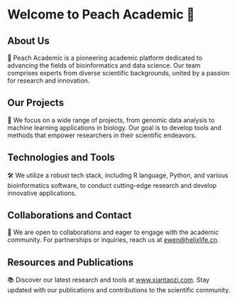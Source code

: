 # Welcome to Peach Academic 🌿

## About Us
🔬 Peach Academic is a pioneering academic platform dedicated to advancing the fields of bioinformatics and data science. Our team comprises experts from diverse scientific backgrounds, united by a passion for research and innovation.

## Our Projects
🧬 We focus on a wide range of projects, from genomic data analysis to machine learning applications in biology. Our goal is to develop tools and methods that empower researchers in their scientific endeavors.

## Technologies and Tools
🛠️ We utilize a robust tech stack, including R language, Python, and various bioinformatics software, to conduct cutting-edge research and develop innovative applications.

## Collaborations and Contact
🤝 We are open to collaborations and eager to engage with the academic community. For partnerships or inquiries, reach us at ewen@helixlife.cn.

## Resources and Publications
📚 Discover our latest research and tools at www.xiantaozi.com. Stay updated with our publications and contributions to the scientific community.

